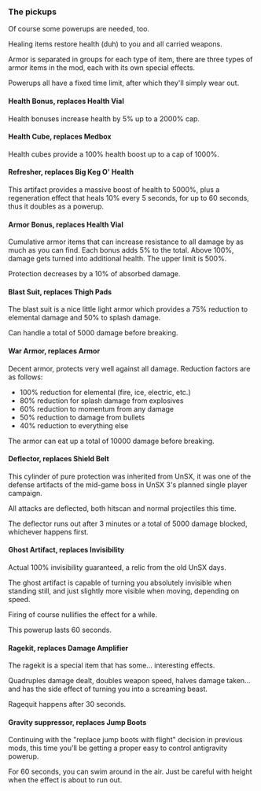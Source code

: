 ### The pickups

Of course some powerups are needed, too.

Healing items restore health (duh) to you and all carried weapons.

Armor is separated in groups for each type of item, there are three types of
armor items in the mod, each with its own special effects.

Powerups all have a fixed time limit, after which they'll simply wear out.

#### Health Bonus, replaces Health Vial

Health bonuses increase health by 5% up to a 2000% cap.

#### Health Cube, replaces Medbox

Health cubes provide a 100% health boost up to a cap of 1000%.

#### Refresher, replaces Big Keg O' Health

This artifact provides a massive boost of health to 5000%, plus a regeneration
effect that heals 10% every 5 seconds, for up to 60 seconds, thus it doubles
as a powerup.

#### Armor Bonus, replaces Health Vial

Cumulative armor items that can increase resistance to all damage by as much
as you can find. Each bonus adds 5% to the total. Above 100%, damage gets
turned into additional health. The upper limit is 500%.

Protection decreases by a 10% of absorbed damage.

#### Blast Suit, replaces Thigh Pads

The blast suit is a nice little light armor which provides a 75% reduction to
elemental damage and 50% to splash damage.

Can handle a total of 5000 damage before breaking.

#### War Armor, replaces Armor

Decent armor, protects very well against all damage. Reduction factors are as
follows:
 * 100% reduction for elemental (fire, ice, electric, etc.)
 * 80% reduction for splash damage from explosives
 * 60% reduction to momentum from any damage
 * 50% reduction to damage from bullets
 * 40% reduction to everything else

The armor can eat up a total of 10000 damage before breaking.

#### Deflector, replaces Shield Belt

This cylinder of pure protection was inherited from UnSX, it was one of the
defense artifacts of the mid-game boss in UnSX 3's planned single player
campaign.

All attacks are deflected, both hitscan and normal projectiles this time.

The deflector runs out after 3 minutes or a total of 5000 damage blocked,
whichever happens first.

#### Ghost Artifact, replaces Invisibility

Actual 100% invisibility guaranteed, a relic from the old UnSX days.

The ghost artifact is capable of turning you absolutely invisible when standing
still, and just slightly more visible when moving, depending on speed.

Firing of course nullifies the effect for a while.

This powerup lasts 60 seconds.

#### Ragekit, replaces Damage Amplifier

The ragekit is a special item that has some... interesting effects.

Quadruples damage dealt, doubles weapon speed, halves damage taken... and has
the side effect of turning you into a screaming beast.

Ragequit happens after 30 seconds.

#### Gravity suppressor, replaces Jump Boots

Continuing with the "replace jump boots with flight" decision in previous mods,
this time you'll be getting a proper easy to control antigravity powerup.

For 60 seconds, you can swim around in the air. Just be careful with height
when the effect is about to run out.
